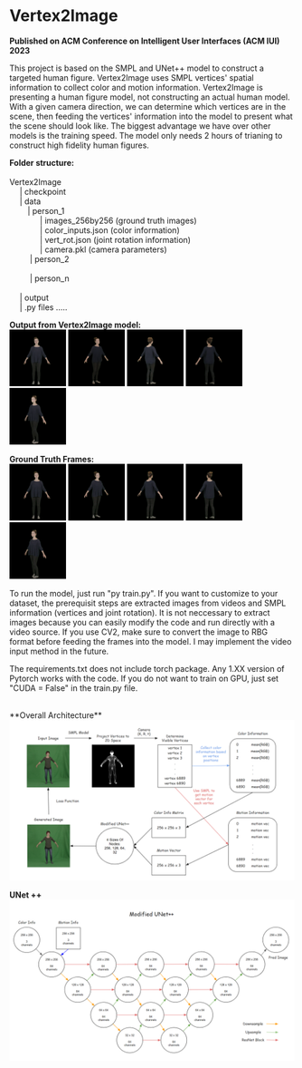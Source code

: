 # Vertex2Image
 
**Published on ACM Conference on Intelligent User Interfaces (ACM IUI) 2023**

This project is based on the SMPL and UNet++ model to construct a targeted human figure. Vertex2Image uses SMPL vertices' spatial information to collect color and motion information. Vertex2Image is presenting a human figure model, not constructing an actual human model. With a given camera direction, we can determine which vertices are in the scene, then feeding the vertices' information into the model to present what the scene should look like. The biggest advantage we have over other models is the training speed. The model only needs 2 hours of trianing to construct high fidelity human figures.

**Folder structure:** \
<br />
Vertex2Image \
&emsp; | checkpoint \
&emsp; | data \
&emsp; &emsp;| person_1 \
&emsp; &emsp; &emsp; | images_256by256   (ground truth images) \
&emsp; &emsp; &emsp; | color_inputs.json (color information) \
&emsp; &emsp; &emsp; | vert_rot.json     (joint rotation information) \
&emsp; &emsp; &emsp; | camera.pkl        (camera parameters) \
&emsp; &emsp; | person_2 \
<br />
&emsp; &emsp; | person_n \
<br />
&emsp; | output \
&emsp; | .py files .....

**Output from Vertex2Image model:**
<br />
<img src="./results/p1.png" width="100" height="100" />
<img src="./results/p2.png" width="100" height="100" />
<img src="./results/p3.png" width="100" height="100" />
<img src="./results/p4.png" width="100" height="100" />
<img src="./results/p5.png" width="100" height="100" />
<br />

**Ground Truth Frames:**
<br />
<img src="./results/g1.png" width="100" height="100" />
<img src="./results/g2.png" width="100" height="100" />
<img src="./results/g3.png" width="100" height="100" />
<img src="./results/g4.png" width="100" height="100" />
<img src="./results/g5.png" width="100" height="100" />
<br />

To run the model, just run "py train.py". If you want to customize to your dataset, the prerequisit steps are extracted images from videos and SMPL information (vertices and joint rotation). It is not neccessary to extract images because you can easily modify the code and run directly with a video source. If you use CV2, make sure to convert the image to RBG format before feeding the frames into the model. I may implement the video input method in the future.

The requirements.txt does not include torch package. Any 1.XX version of Pytorch works with the code. If you do not want to train on GPU, just set "CUDA = False" in the train.py file.

<br />
**Overall Architecture**
<br />
<img src="./results/model.png" />

<br />

**UNet ++**
<br />
<img src="./results/unet++.png" />
